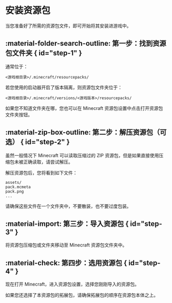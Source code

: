 # 安装资源包

当您准备好了所需的资源包文件，即可开始将其安装进游戏中。

## :material-folder-search-outline: 第一步：找到资源包文件夹 { id="step-1" }
通常位于：
```
<游戏根目录>/.minecraft/resourcepacks/
```

若您使用的启动器开启了版本隔离，则资源包文件夹位于：

```
<游戏根目录>/.minecraft/versions/<游戏版本>/resourcepacks/
```

如果您不知道文件夹在哪，您也可以在 Minecraft 资源包设置中点击打开资源包文件夹按钮。

## :material-zip-box-outline: 第二步：解压资源包（可选） { id="step-2" }
虽然一般情况下 Minecraft 可以读取压缩过的 ZIP 资源包，但是如果直接使用压缩包未被正确读取，请尝试解压。

解压资源包后，您将看到如下文件：

```
assets/
pack.mcmeta
pack.png
...
```

请确保这些文件在一个文件夹中，不要散装，也不要过度包装。

## :material-import: 第三步：导入资源包 { id="step-3" }
将资源包压缩包或文件夹移动至 Minecraft 资源包文件夹中。

## :material-check: 第四步：选用资源包 { id="step-4" }
现在打开 Minecraft，进入资源包设置，选择您刚刚导入的资源包。

如果您还选择了本资源包的拓展包，请确保拓展包的顺序在资源包本体之上。